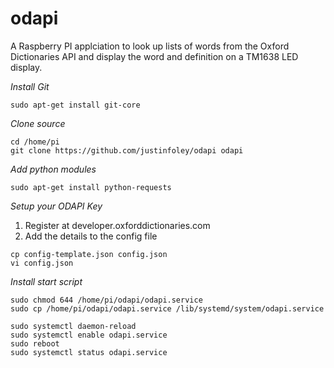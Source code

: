 # odapi

A Raspberry PI applciation to look up lists of words from the Oxford Dictionaries API and display the word and definition on a TM1638 LED display. 


*Install Git*
```
sudo apt-get install git-core
```

*Clone source*
```
cd /home/pi
git clone https://github.com/justinfoley/odapi odapi
```

*Add python modules*
```
sudo apt-get install python-requests
```

*Setup your ODAPI Key*
1. Register at developer.oxforddictionaries.com
2. Add the details to the config file
```
cp config-template.json config.json
vi config.json
```
<Fill in your api key details>


*Install start script*
```
sudo chmod 644 /home/pi/odapi/odapi.service
sudo cp /home/pi/odapi/odapi.service /lib/systemd/system/odapi.service

sudo systemctl daemon-reload
sudo systemctl enable odapi.service
sudo reboot
sudo systemctl status odapi.service
```
